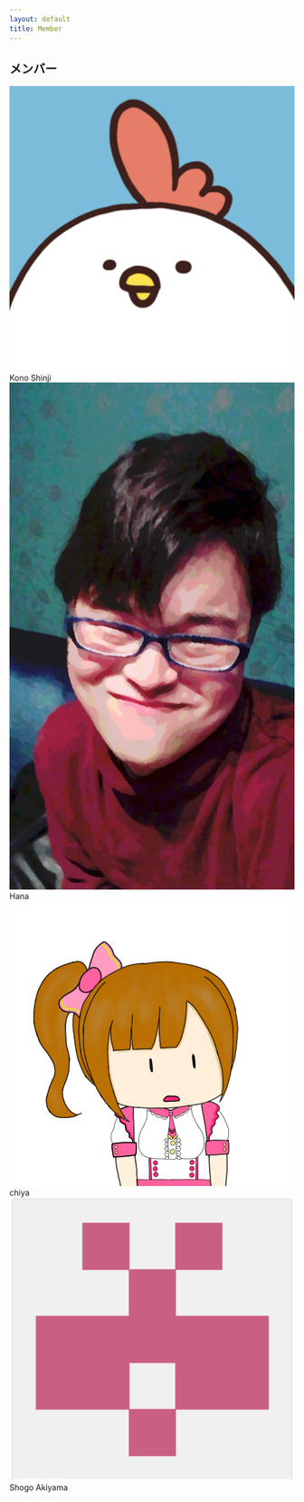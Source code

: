 ```yaml
---
layout: default
title: Member
---
```

## メンバー

<div id="row">
  <div class="user_box">
    <div class="user_icon">
      <img src="/assets/img/kono_icon.png" class="icon">
    </div>
    <div class="user_name">
      Kono Shinji
    </div>
  </div>

  <div class="user_box">
    <div class="user_icon">
      <img src="/assets/img/Hayashiabura.jpg" class="icon">
    </div>
    <div class="user_name">
      Hana
    </div>
  </div>
  
  <div class="user_box">
    <div class="user_icon">
      <img src="/assets/img/chiya_icon.png" class="icon">
    </div>
    <div class="user_name">
      chiya
    </div>
  </div>
  
  <div class="user_box">
    <div class="user_icon">
      <img src="/assets/img/akiyama_icon.png" class="icon">
    </div>
    <div class="user_name">
      Shogo Akiyama
    </div>
  </div>

</div>